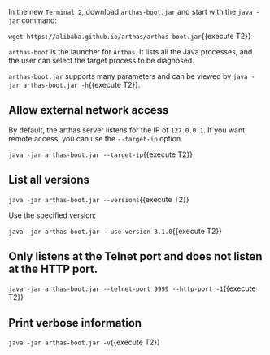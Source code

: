 
In the new `Terminal 2`, download `arthas-boot.jar` and start with the `java -jar` command:

`wget https://alibaba.github.io/arthas/arthas-boot.jar`{{execute T2}}

`arthas-boot` is the launcher for `Arthas`. It lists all the Java processes, and the user can select the target process to be diagnosed.

`arthas-boot.jar` supports many parameters and can be viewed by `java -jar arthas-boot.jar -h`{{execute T2}}.

## Allow external network access

By default, the arthas server listens for the IP of `127.0.0.1`. If you want remote access, you can use the `--target-ip` option.

`java -jar arthas-boot.jar --target-ip`{{execute T2}}


## List all versions


`java -jar arthas-boot.jar --versions`{{execute T2}}

Use the specified version:

`java -jar arthas-boot.jar --use-version 3.1.0`{{execute T2}}

## Only listens at the Telnet port and does not listen at the HTTP port.

`java -jar arthas-boot.jar --telnet-port 9999 --http-port -1`{{execute T2}}

## Print verbose information

`java -jar arthas-boot.jar -v`{{execute T2}}



